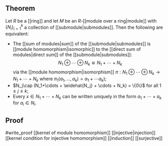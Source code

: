 ## Theorem
Let $R$ be a [[ring]] and let $M$ be an $R$-[[module over a ring|module]] with $\{N_i\}_{i=1}^k$ a collection of [[submodule|submodules]]. Then the following are equivalent:
- The [[sum of modules|sum]] of the [[submodule|submodules]] is [[module homomorphism|isomorphic]] to the [[direct sum of modules|direct sum]] of the [[submodule|submodules]]: $$ N_1\oplus \cdots \oplus N_k\cong N_1+\cdots +N_k $$ via the [[module homomorphism|isomorphism]] $\pi: N_1\oplus \cdots \oplus N_k \to N_1+\cdots +N_k$ where $\pi_1(a_1,\dots,a_k) = a_1+\cdots a_k)$;
- $N_j\cap (N_1+\cdots + \widehat{N_j} + \cdots + N_k) = \{0\}$ for all $1\leq j\leq k$;
- Every $x\in N_1+\cdots +N_k$ can be written uniquely in the form $a_1+\cdots +a_k$ for $a_i\in N_i$. 

## Proof
#write_proof [[kernel of module homomorphism]] [[injective|injection]] [[kernel condition for injective homomorphism]] [[induction]] [[surjective]] 
